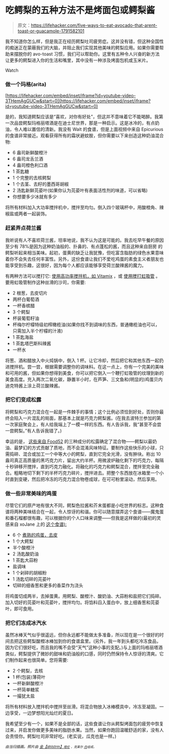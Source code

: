 # 吃鳄梨的五种方法不是烤面包或鳄梨酱

> 原文：<https://lifehacker.com/five-ways-to-eat-avocado-that-arent-toast-or-guacamole-1791582101>

我不知道你怎么样，但是我正在经历鳄梨吐司疲劳症。这并没有错，但这种全国性的痴迷正在蒙蔽我们的大脑，并阻止我们实现其他美味的鳄梨应用。如果你需要帮助来摆脱你的 avo-toast 习惯，我们可以帮助你。这里有五种令人兴奋的新方法让更多的鳄梨进入你的生活和嘴里，其中没有一种涉及烤面包机或玉米片。

Watch

### 做一个玛格(arita)

 [https://lifehacker.com/embed/inset/iframe?id=youtube-video-3THemAgGUCw&start=0](https://lifehacker.com/embed/inset/iframe?id=youtube-video-3THemAgGUCw&start=0) 

是的，我知道鳄梨应该是“喜欢，对你有好处”，但这并不意味着它不能喝醉。我第一次品尝鳄梨玛格丽塔酒是在迪士尼世界，那是一种启示。这是冰冷的，有点奶油，令人难以置信的清新。我没有 Walt 的食谱，但是上面视频中来自 Epicurious 的食谱非常接近。观看获得所有的霜状避蚊胺，但你需要以下来创造这种奶油混合物:

*   6 盎司新鲜酸橙汁
*   6 盎司龙舌兰酒
*   4 盎司橙色利口酒
*   1 茶匙糖
*   1 个完整的去核鳄梨
*   1 个去茎、去籽的墨西哥胡椒
*   2 汤匙新鲜芫荽叶(如果你认为芫荽叶有表面活性剂的味道，可以省略)
*   你想要多少冰就有多少

将所有材料加入大功率搅拌机中，搅拌至均匀。倒入四个玻璃杯中，用酸橙角、辣椒盐或两者一起装饰。

### 赶紧弄点荷兰酱

我听说有人不喜欢荷兰酱，坦率地说，我不认为这是可能的。我去吃早午餐的原因至少有 78%是因为这种奶油般的、扑鼻的、有点蓬松的酱，而且这种来自厨房 的鳄梨听起来相当美味。起初，蛋黄的缺乏让我犹豫，但吃富含脂肪的绿色水果意味着你不会失去任何丰富性。另外，这份食谱让我们不爱吃鸡蛋的素食主义者朋友也能享受到乐趣，这很好，因为每个人都应该能够享受荷兰酸辣酱的魔力。

有两种方法可以搅打它: [使用高功率搅拌机，如 Vitamix](https://www.vitamix.com/Recipes/Avocado-Hollandaise/C-Series/Variable-Speed/Classic-64-Ounce) ，或 [使用搅打虹吸管](https://lifehacker.com/these-practical-uses-for-a-whipping-siphon-go-way-beyon-1782127928) 。要用虹吸管制作这种丝滑的沙司，你需要:

*   2 根葱，去皮切片
*   两杯白葡萄酒
*   一杯香槟醋
*   3 个鳄梨
*   杯装葡萄籽油
*   杯梅尔柠檬特级初榨橄榄油(如果你找不到调味的东西，普通橄榄油也可以，只需加入半个柠檬的汁液)
*   1 茶匙海盐
*   1 茶匙塔巴斯科辣酱
*   一杯水

将葱、酒和醋放入中火炖锅中，倒入 1 杯。让它冷却，然后把它和其他东西一起扔进搅拌机。尝一尝，根据需要调整你的调味料。在这一点上，你有一个完美的美味和可用的酱，但如果你想得到美食，你可以把它倒入一个鞭打虹吸管的纹理到新的美食高度。充入两次二氧化碳，静置半小时，在芦笋、三文鱼和(明显的)鸡蛋贝内迪克特酱上涂上荷兰酸辣酱。

### 把它们变成松露

将鳄梨和巧克力混合在一起是一件棘手的事情；这个比例必须恰到好处，否则你最终会陷入一片混乱的局面，那基本上就是巧克力鳄梨酱。(在我去波特兰参加的第一次家庭聚会上，有人给我端上了一模一样的东西。有人告诉我，我“甚至不会尝一尝鳄梨。”有人告诉我错了。)

幸运的是， [这些来自 Food52](https://food52.com/recipes/29476-dark-chocolate-avocado-truffles) 的三种成分的松露确定了混合物——鳄梨以最奶油、最梦幻的方式贡献了质地，而不会混淆风味特征。要制作这些快乐的小球，只需捣碎、混合或加工一个中等大小的鳄梨，直到它完全光滑，没有肿块。称出 10 盎司真正高质量的黑巧克力片，留出大约半杯。用微波炉融化剩下的巧克力，每隔十秒钟移开搅拌，直到巧克力融化。将融化的巧克力和鳄梨混合，搅拌至完全融合。粗略地切下剩下的半杯巧克力碎片，搅拌进去。把整个东西放在冰箱里一个小时直到变硬，然后把冷冻的巧克力混合物卷成球，在可可粉里滚动，然后享用。

### 做一些非常美味的鸡蛋

尽管它们的原产地有很大不同，鳄梨色拉酱和芥末蛋都是小吃世界的标志。这种食谱将两种美味结合在一起，令人惊讶的和谐。你可以随意摆弄这个食谱——魔鬼蛋和番石榴都很有趣，可以根据你的个人口味来调整——但我是这样做的(最初的灵感来自 xoJane 上的 [这个食谱):](http://www.xojane.com/diy/pre-workout-snacks) 

*   6 个 [煮熟的鸡蛋，去皮](http://skillet.lifehacker.com/the-first-seven-things-your-should-make-with-a-new-inst-1790730616)
*   1 个大鳄梨
*   半个酸橙汁
*   2 汤匙酸奶油
*   1 茶匙大蒜粉
*   盐调味
*   1 个剁碎的胡椒粉
*   1 汤匙切碎的芫荽叶
*   切碎的细香葱和更多的香菜作为浇头

将鸡蛋切成两半，去掉蛋黄。用鳄梨、酸橙汁、酸奶油、大蒜粉和盐把它们捣碎。加入切好的芫荽叶和芫荽叶，搅拌均匀。将馅料舀入蛋白中，放上细香葱和芫荽叶，即可食用。

### 把它们冻成冰汽水

虽然冰棒天气似乎很遥远，但你永远都不能做太多准备，所以现在是一个很好的时间去把这些鳄梨酸橙冰棒加到你的食谱盒里。(另外，我一年到头都吃冷冻食品，因为它们很好吃，而且我的嘴不会受“天气”这种小事的支配。)与上面的玛格丽塔酒类似，鳄梨提供了微妙的甜味和奶油般的口感，同时仍然保持令人惊讶的清爽。它们制作起来也很简单。您将需要:

*   2 个鳄梨，去核
*   1 杯(包装)薄荷叶
*   一杯新鲜酸橙汁
*   一杯简单糖浆
*   一撮犹太盐

将所有材料放入搅拌机中搅拌至丝滑。将混合物放入冰棒模具中，冷冻至凝固。一边享受，一边梦想阳光灿烂的夏日。

我希望至少有一个，如果不是全部的话，这些食谱让你从鳄梨烤面包的疲劳中恢复过来，并启发你做更多美味的脂肪水果。当然，如果你跑回温暖舒适的家，没有人会责怪你。鳄梨吐司非常好吃。(老实说，瓜克也是一样。)

*<small>由当归插画。照片由</small>* [*<small>金【ahlstrm】</small>*](https://www.flickr.com/photos/kimtaro/3051143076/)*<small></small>*<small>[*<small>塔伦</small>*](https://www.flickr.com/photos/tarale/6530139211/) *<small>，克莱尔</small>* [*<small>丹</small>*](https://www.flickr.com/photos/bhamsandwich/3824139308/in/photolist-jVxS1R-cinjmh-73UbGs-6PVHom-duj88J-a6foLS-fo8Re2-dGmkRj-bC39Uh-6PVHgw-8LS21G-Mq4jiZ)*<small>组成。</small>*</small>

<small></small>